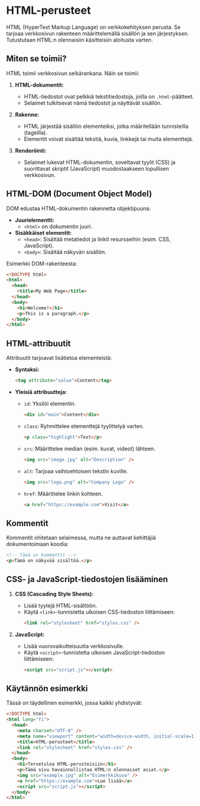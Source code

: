 # HTML-perusteet

HTML (HyperText Markup Language) on verkkokehityksen perusta. Se tarjoaa verkkosivun rakenteen määrittelemällä sisällön ja sen järjestyksen. Tutustutaan HTML:n olennaisiin käsitteisiin aloitusta varten.

## Miten se toimii?

HTML toimii verkkosivun selkärankana. Näin se toimii:

1. **HTML-dokumentit:**

   - HTML-tiedostot ovat pelkkiä tekstitiedostoja, joilla on `.html`-päätteet.
   - Selaimet tulkitsevat nämä tiedostot ja näyttävät sisällön.

2. **Rakenne:**

   - HTML järjestää sisällön elementeiksi, jotka määritellään tunnisteilla (tageilla).
   - Elementit voivat sisältää tekstiä, kuvia, linkkejä tai muita elementtejä.

3. **Renderöinti:**
   - Selaimet lukevat HTML-dokumentin, soveltavat tyylit (CSS) ja suorittavat skriptit (JavaScript) muodostaakseen lopullisen verkkosivun.

## HTML-DOM (Document Object Model)

DOM edustaa HTML-dokumentin rakennetta objektipuuna:

- **Juurielementti:**
  - `<html>` on dokumentin juuri.
- **Sisäkkäiset elementit:**
  - `<head>`: Sisältää metatiedot ja linkit resursseihin (esim. CSS, JavaScript).
  - `<body>`: Sisältää näkyvän sisällön.

Esimerkki DOM-rakenteesta:

```html
<!DOCTYPE html>
<html>
  <head>
    <title>My Web Page</title>
  </head>
  <body>
    <h1>Welcome!</h1>
    <p>This is a paragraph.</p>
  </body>
</html>
```

## HTML-attribuutit

Attribuutit tarjoavat lisätietoa elementeistä:

- **Syntaksi:**

  ```html
  <tag attribute="value">Content</tag>
  ```

- **Yleisiä attribuutteja:**
  - `id`: Yksilöi elementin.
    ```html
    <div id="main">Content</div>
    ```
  - `class`: Ryhmittelee elementtejä tyylittelyä varten.
    ```html
    <p class="highlight">Text</p>
    ```
  - `src`: Määrittelee median (esim. kuvat, videot) lähteen.
    ```html
    <img src="image.jpg" alt="Description" />
    ```
  - `alt`: Tarjoaa vaihtoehtoisen tekstin kuville.
    ```html
    <img src="logo.png" alt="Company Logo" />
    ```
  - `href`: Määrittelee linkin kohteen.
    ```html
    <a href="https://example.com">Visit</a>
    ```

## Kommentit

Kommentit ohitetaan selaimessa, mutta ne auttavat kehittäjiä dokumentoimaan koodia:

```html
<!-- Tämä on kommentti -->
<p>Tämä on näkyvää sisältöä.</p>
```

## CSS- ja JavaScript-tiedostojen lisääminen

1. **CSS (Cascading Style Sheets):**

   - Lisää tyylejä HTML-sisältöön.
   - Käytä `<link>`-tunnistetta ulkoisen CSS-tiedoston liittämiseen:
     ```html
     <link rel="stylesheet" href="styles.css" />
     ```

2. **JavaScript:**
   - Lisää vuorovaikutteisuutta verkkosivulle.
   - Käytä `<script>`-tunnistetta ulkoisen JavaScript-tiedoston liittämiseen:
     ```html
     <script src="script.js"></script>
     ```

## Käytännön esimerkki

Tässä on täydellinen esimerkki, jossa kaikki yhdistyvät:

```html
<!DOCTYPE html>
<html lang="fi">
  <head>
    <meta charset="UTF-8" />
    <meta name="viewport" content="width=device-width, initial-scale=1.0" />
    <title>HTML-perusteet</title>
    <link rel="stylesheet" href="styles.css" />
  </head>
  <body>
    <h1>Tervetuloa HTML-perusteisiin</h1>
    <p>Tämä sivu havainnollistaa HTML:n olennaiset asiat.</p>
    <img src="example.jpg" alt="Esimerkkikuva" />
    <a href="https://example.com">Lue lisää</a>
    <script src="script.js"></script>
  </body>
</html>
```
